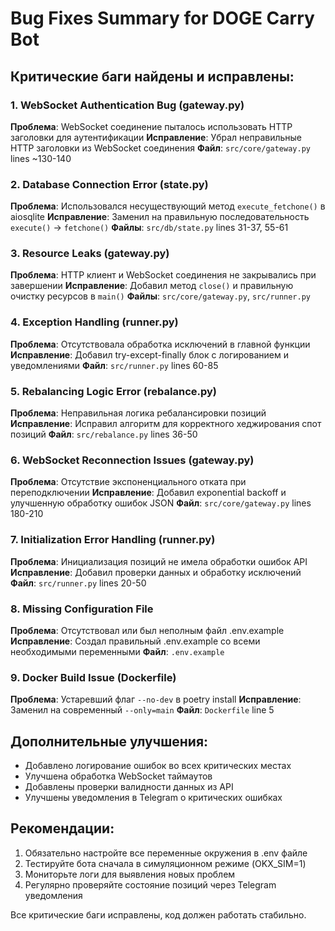 # Bug Fixes Summary for DOGE Carry Bot

## Критические баги найдены и исправлены:

### 1. **WebSocket Authentication Bug** (gateway.py)
**Проблема**: WebSocket соединение пыталось использовать HTTP заголовки для аутентификации
**Исправление**: Убрал неправильные HTTP заголовки из WebSocket соединения
**Файл**: `src/core/gateway.py` lines ~130-140

### 2. **Database Connection Error** (state.py)
**Проблема**: Использовался несуществующий метод `execute_fetchone()` в aiosqlite
**Исправление**: Заменил на правильную последовательность `execute()` -> `fetchone()`
**Файлы**: `src/db/state.py` lines 31-37, 55-61

### 3. **Resource Leaks** (gateway.py)
**Проблема**: HTTP клиент и WebSocket соединения не закрывались при завершении
**Исправление**: Добавил метод `close()` и правильную очистку ресурсов в `main()`
**Файлы**: `src/core/gateway.py`, `src/runner.py`

### 4. **Exception Handling** (runner.py)
**Проблема**: Отсутствовала обработка исключений в главной функции
**Исправление**: Добавил try-except-finally блок с логированием и уведомлениями
**Файл**: `src/runner.py` lines 60-85

### 5. **Rebalancing Logic Error** (rebalance.py)
**Проблема**: Неправильная логика ребалансировки позиций
**Исправление**: Исправил алгоритм для корректного хеджирования спот позиций
**Файл**: `src/rebalance.py` lines 36-50

### 6. **WebSocket Reconnection Issues** (gateway.py)
**Проблема**: Отсутствие экспоненциального отката при переподключении
**Исправление**: Добавил exponential backoff и улучшенную обработку ошибок JSON
**Файл**: `src/core/gateway.py` lines 180-210

### 7. **Initialization Error Handling** (runner.py)
**Проблема**: Инициализация позиций не имела обработки ошибок API
**Исправление**: Добавил проверки данных и обработку исключений
**Файл**: `src/runner.py` lines 20-50

### 8. **Missing Configuration File**
**Проблема**: Отсутствовал или был неполным файл .env.example
**Исправление**: Создал правильный .env.example со всеми необходимыми переменными
**Файл**: `.env.example`

### 9. **Docker Build Issue** (Dockerfile)
**Проблема**: Устаревший флаг `--no-dev` в poetry install
**Исправление**: Заменил на современный `--only=main`
**Файл**: `Dockerfile` line 5

## Дополнительные улучшения:

- Добавлено логирование ошибок во всех критических местах
- Улучшена обработка WebSocket таймаутов
- Добавлены проверки валидности данных из API
- Улучшены уведомления в Telegram о критических ошибках

## Рекомендации:

1. Обязательно настройте все переменные окружения в .env файле
2. Тестируйте бота сначала в симуляционном режиме (OKX_SIM=1)
3. Мониторьте логи для выявления новых проблем
4. Регулярно проверяйте состояние позиций через Telegram уведомления

Все критические баги исправлены, код должен работать стабильно.